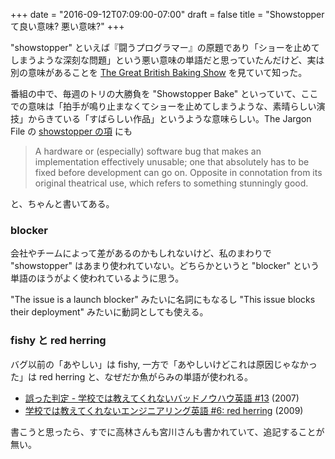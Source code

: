 +++
date = "2016-09-12T07:09:00-07:00"
draft = false
title = "Showstopper て良い意味? 悪い意味?"
+++

"showstopper" といえば『闘うプログラマー』の原題であり「ショーを止めてしまうような深刻な問題」という悪い意味の単語だと思っていたんだけど、実は別の意味があることを [The Great British Baking Show](http://www.pbs.org/food/shows/great-british-baking-show/) を見ていて知った。

番組の中で、毎週のトリの大勝負を "Showstopper Bake" といっていて、ここでの意味は「拍手が鳴り止まなくてショーを止めてしまうような、素晴らしい演技」からきている「すばらしい作品」というような意味らしい。The Jargon File の [showstopper の項](http://www.catb.org/jargon/html/S/showstopper.html) にも

> A hardware or (especially) software bug that makes an implementation effectively unusable; one that absolutely has to be fixed before development can go on. Opposite in connotation from its original theatrical use, which refers to something stunningly good.

と、ちゃんと書いてある。

### blocker

会社やチームによって差があるのかもしれないけど、私のまわりで "showstopper" はあまり使われていない。どちらかというと "blocker" という単語のほうがよく使われているように思う。

"The issue is a launch blocker" みたいに名詞にもなるし "This issue blocks their deployment" みたいに動詞としても使える。

### fishy と red herring

バグ以前の「あやしい」は fishy, 一方で「あやしいけどこれは原因じゃなかった」は red herring と、なぜだか魚がらみの単語が使われる。

* [誤った判定 - 学校では教えてくれないバッドノウハウ英語 #13](http://0xcc.net/blog/archives/000176.html) (2007)
* [学校では教えてくれないエンジニアリング英語 #6: red herring](http://blog.bulknews.net/mt/archives/002238.html) (2009)

書こうと思ったら、すでに高林さんも宮川さんも書かれていて、追記することが無い。
<!--more-->
